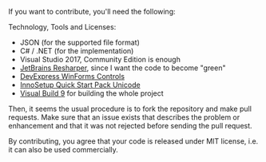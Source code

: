 If you want to contribute, you'll need the following:

Technology, Tools and Licenses:
* JSON (for the supported file format)
* C# / .NET (for the implementation)
* Visual Studio 2017, Community Edition is enough
* [JetBrains Resharper](https://www.jetbrains.com/resharper/), since I want the code to become "green"
* [DevExpress WinForms Controls](https://www.devexpress.com/products/net/controls/winforms/)
* [InnoSetup Quick Start Pack Unicode](http://www.jrsoftware.org/isdl.php)
* [Visual Build 9](https://www.kinook.com/VisBuildPro/) for building the whole project

Then, it seems the usual procedure is to fork the repository and make pull requests.
Make sure that an issue exists that describes the problem or enhancement and that it was not rejected before sending the pull request.

By contributing, you agree that your code is released under MIT license, i.e. it can also be used commercially.

